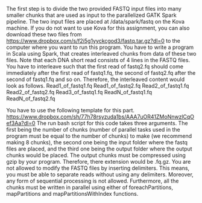 The first step is to divide the two provided FASTQ input files into many smaller chunks that are used as input to the parallelized GATK Spark pipeline. The two input files are placed at /data/spark/fastq on the Kova machine. If you do not want to use Kova for this assignment, you can also download these two files from https://www.dropbox.com/s/f2i5g1yyckcgod3/fastq.tar.gz?dl=0 to the computer where you want to run this program. You have to write a program in Scala using Spark, that creates interleaved chunks from data of these two files. Note that each DNA short read consists of 4 lines in the FASTQ files. You have to interleave such that the first read of fastq2.fq should come immediately after the first read of fastq1.fq, the second of fastq2.fq after the second of fastq1.fq and so on. Therefore, the interleaved content would look as follows. 
Read1_of_fastq1.fq 
Read1_of_fastq2.fq 
Read2_of_fastq1.fq 
Read2_of_fastq2.fq 
Read3_of_fastq1.fq 
ReadN_of_fastq1.fq 
ReadN_of_fastq2.fq 

You have to use the following template for this part. https://www.dropbox.com/sh/77h78rsyzuda1bs/AAA7uOR41ZMoNnwzlCqOef3Aa?dl=0 The run bash script for this code takes three arguments. The first being the number of chunks (number of parallel tasks used in the program must be equal to the number of chunks) to make (we recommend making 8 chunks), the second one being the input folder where the fastq files are placed, and the third one being the output folder where the output chunks would be placed. The output chunks must be compressed using gzip by your program. Therefore, there extension would be .fq.gz. You are not allowed to modify the FASTQ files by inserting delimiters. This means, you must be able to separate reads without using any delimiters. Moreover, any form of sequential processing is not allowed. Furthermore, all the chunks must be written in parallel using either of foreachPartitions, mapPartitions and mapPartitionsWithIndex functions.

